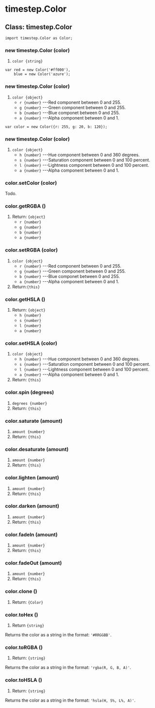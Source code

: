 # timestep.Color

## Class: timestep.Color

~~~
import timestep.Color as Color;
~~~

### new timestep.Color (color)
1. `color {string}`

~~~
var red = new Color('#ff000'),
    blue = new Color('azure');
~~~

### new timestep.Color (color)
1. `color {object}`
	* `r {number}` ---Red component between 0 and 255.
	* `g {number}` ---Green component between 0 and 255.
	* `b {number}` ---Blue componet between 0 and 255.
	* `a {number}` ---Alpha component between 0 and 1.

~~~
var color = new Color({r: 255, g: 20, b: 120});
~~~

### new timestep.Color (color)
1. `color {object}`
	* `h {number}` ---Hue component between 0 and 360 degrees.
	* `s {number}` ---Saturation component between 0 and 100 percent.
	* `l {number}` ---Lightness component between 0 and 100 percent.
	* `a {number}` ---Alpha component between 0 and 1.

### color.setColor (color)

Todo.

### color.getRGBA ()
1. Return: `{object}`
	* `r {number}`
	* `g {number}`
	* `b {number}`
	* `a {number}`

### color.setRGBA (color)
1. `color {object}`
	* `r {number}` ---Red component between 0 and 255.
	* `g {number}` ---Green component between 0 and 255.
	* `b {number}` ---Blue componet between 0 and 255.
	* `a {number}` ---Alpha component between 0 and 1.
2. Return:`{this}`

### color.getHSLA ()
1. Return: `{object}`
	* `h {number}`
	* `s {number}`
	* `l {number}`
	* `a {number}`

### color.setHSLA (color)
1. `color {object}`
	* `h {number}` ---Hue component between 0 and 360 degrees.
	* `s {number}` ---Saturation component between 0 and 100 percent.
	* `l {number}` ---Lightness component between 0 and 100 percent.
	* `a {number}` ---Alpha component between 0 and 1.
2. Return: `{this}`

### color.spin (degrees)
1. `degrees {number}`
2. Return: `{this}`

### color.saturate (amount)
1. `amount {number}`
2. Return: `{this}`

### color.desaturate (amount)
1. `amount {number}`
2. Return: `{this}`

### color.lighten (amount)
1. `amount {number}`
2. Return: `{this}`

### color.darken (amount)
1. `amount {number}`
2. Return: `{this}`

### color.fadeIn (amount)
1. `amount {number}`
2. Return: `{this}`

### color.fadeOut (amount)
1. `amount {number}`
2. Return: `{this}`

### color.clone ()
1. Return: `{Color}`

### color.toHex ()
1. Return `{string}`

Returns the color as a string in the format: `'#RRGGBB'`.

### color.toRGBA ()
1. Return: `{string}`

Returns the color as a string in the format: `'rgba(R, G, B, A)'`.

### color.toHSLA ()
1. Return: `{string}`

Returns the color as a string in the format: `'hsla(H, S%, L%, A)'`.